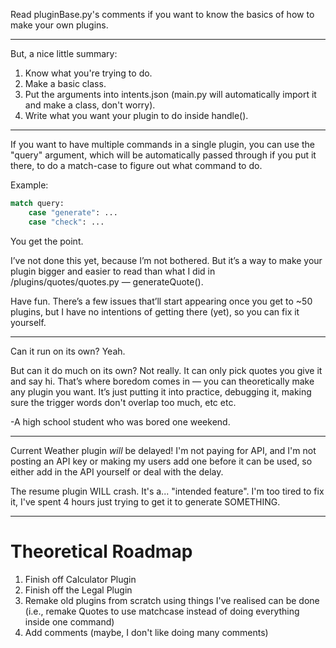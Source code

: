 Read pluginBase.py's comments if you want to know the basics of how to make your own plugins.
***
But, a nice little summary:
1. Know what you're trying to do.
2. Make a basic class.
3. Put the arguments into intents.json (main.py will automatically import it and make a class, don't worry).
4. Write what you want your plugin to do inside handle().
***
If you want to have multiple commands in a single plugin, you can use the "query" argument, which will be automatically passed through if you put it there, to do a match-case to figure out what command to do.

Example:
```python
match query:
    case "generate": ...
    case "check": ...
```
You get the point.

I’ve not done this yet, because I’m not bothered.
But it’s a way to make your plugin bigger and easier to read than what I did in /plugins/quotes/quotes.py — generateQuote().

Have fun.
There’s a few issues that’ll start appearing once you get to ~50 plugins, but I have no intentions of getting there (yet), so you can fix it yourself.
***

Can it run on its own? Yeah.

But can it do much on its own? Not really. It can only pick quotes you give it and say hi.
That’s where boredom comes in — you can theoretically make any plugin you want.
It’s just putting it into practice, debugging it, making sure the trigger words don't overlap too much, etc etc.

-A high school student who was bored one weekend.
***
Current Weather plugin *will* be delayed! I'm not paying for API, and I'm not posting an API key or making my users add one before it can be used, so either add in the API yourself or deal with the delay.

The resume plugin WILL crash. It's a... "intended feature". I'm too tired to fix it, I've spent 4 hours just trying to get it to generate SOMETHING.
***
# Theoretical Roadmap
1. Finish off Calculator Plugin
2. Finish off the Legal Plugin
3. Remake old plugins from scratch using things I've realised can be done (i.e., remake Quotes to use matchcase instead of doing everything inside one command)
4. Add comments (maybe, I don't like doing many comments)